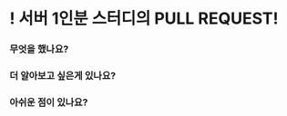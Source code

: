 # ! 서버 1인분 스터디의 PULL REQUEST!

### 무엇을 했나요?

<!-- 이번 주차 스터디 내용 -->

### 더 알아보고 싶은게 있나요?

<!-- 더 공부하고 싶은 것. 느낀점 등 -->

### 아쉬운 점이 있나요?

<!-- 오류가 났는데 원인을 모르겠어요!, 아 이거… 하고싶었는데 안됐어요…. -->